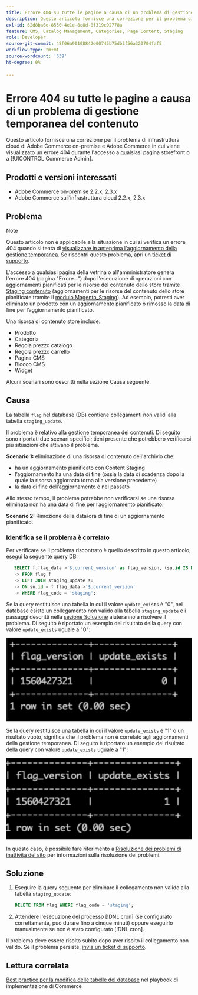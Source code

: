 ```yaml
---
title: Errore 404 su tutte le pagine a causa di un problema di gestione temporanea del contenuto
description: Questo articolo fornisce una correzione per il problema di infrastruttura cloud di Adobe Commerce on-premise e Adobe Commerce in cui viene visualizzato un errore 404 durante l'accesso a qualsiasi pagina storefront o a [!UICONTROL Commerce Admin].
exl-id: 62d8ba6e-8550-4e1e-8e8d-8f319c92778a
feature: CMS, Catalog Management, Categories, Page Content, Staging
role: Developer
source-git-commit: 48f06a90108842e00745b75db2f56a320704faf5
workflow-type: tm+mt
source-wordcount: '539'
ht-degree: 0%

---
```


# Errore 404 su tutte le pagine a causa di un problema di gestione temporanea del contenuto

Questo articolo fornisce una correzione per il problema di infrastruttura cloud di Adobe Commerce on-premise e Adobe Commerce in cui viene visualizzato un errore 404 durante l&#39;accesso a qualsiasi pagina storefront o a [!UICONTROL Commerce Admin].

## Prodotti e versioni interessati

* Adobe Commerce on-premise 2.2.x, 2.3.x
* Adobe Commerce sull’infrastruttura cloud 2.2.x, 2.3.x

## Problema

>[!NOTE]
>
>Questo articolo non è applicabile alla situazione in cui si verifica un errore 404 quando si tenta di [visualizzare in anteprima l&#39;aggiornamento della gestione temporanea](https://experienceleague.adobe.com/en/docs/commerce-admin/content-design/guide-overview#preview-the-scheduled-change). Se riscontri questo problema, apri un [ticket di supporto](https://experienceleague.adobe.com/en/docs/commerce-knowledge-base/kb/help-center-guide/magento-help-center-user-guide#support-case).

L&#39;accesso a qualsiasi pagina della vetrina o all&#39;amministratore genera l&#39;errore 404 (pagina &quot;Errore...&quot;) dopo l&#39;esecuzione di operazioni con aggiornamenti pianificati per le risorse del contenuto dello store tramite [Staging contenuto](https://experienceleague.adobe.com/docs/commerce-admin/content-design/staging/content-staging.html) (aggiornamenti per le risorse del contenuto dello store pianificate tramite il [modulo Magento\_Staging](https://developer.adobe.com/commerce/php/module-reference/)). Ad esempio, potresti aver eliminato un prodotto con un aggiornamento pianificato o rimosso la data di fine per l’aggiornamento pianificato.

Una risorsa di contenuto store include:

* Prodotto
* Categoria
* Regola prezzo catalogo
* Regola prezzo carrello
* Pagina CMS
* Blocco CMS
* Widget

Alcuni scenari sono descritti nella sezione Causa seguente.

## Causa

La tabella `flag` nel database (DB) contiene collegamenti non validi alla tabella `staging_update`.

Il problema è relativo alla gestione temporanea dei contenuti. Di seguito sono riportati due scenari specifici; tieni presente che potrebbero verificarsi più situazioni che attivano il problema.

**Scenario 1:** eliminazione di una risorsa di contenuto dell&#39;archivio che:

* ha un aggiornamento pianificato con Content Staging
* l’aggiornamento ha una data di fine (ossia la data di scadenza dopo la quale la risorsa aggiornata torna alla versione precedente)
* la data di fine dell’aggiornamento è nel passato

Allo stesso tempo, il problema potrebbe non verificarsi se una risorsa eliminata non ha una data di fine per l’aggiornamento pianificato.

**Scenario 2:** Rimozione della data/ora di fine di un aggiornamento pianificato.

### Identifica se il problema è correlato

Per verificare se il problema riscontrato è quello descritto in questo articolo, esegui la seguente query DB:

```sql
   SELECT f.flag_data >'$.current_version' as flag_version, (su.id IS NOT NULL) as update_exists
   -> FROM flag f
   -> LEFT JOIN staging_update su
   -> ON su.id = f.flag_data >'$.current_version'
   -> WHERE flag_code = 'staging';
```

Se la query restituisce una tabella in cui il valore `update_exists` è &quot;0&quot;, nel database esiste un collegamento non valido alla tabella `staging_update` e i passaggi descritti nella [sezione Soluzione](#solution) aiuteranno a risolvere il problema. Di seguito è riportato un esempio del risultato della query con valore `update_exists` uguale a &quot;0&quot;:

![update_exists_0.png](assets/update_exists_0.png)

Se la query restituisce una tabella in cui il valore `update_exists` è &quot;1&quot; o un risultato vuoto, significa che il problema non è correlato agli aggiornamenti della gestione temporanea. Di seguito è riportato un esempio del risultato della query con valore `update_exists` uguale a &quot;1&quot;:

![aggiornamenti_exists_1.png](assets/updates_exist_1.png)

In questo caso, è possibile fare riferimento a [Risoluzione dei problemi di inattività del sito](https://experienceleague.adobe.com/en/docs/experience-cloud-kcs/kbarticles/ka-27152) per informazioni sulla risoluzione dei problemi.

## Soluzione

1. Eseguire la query seguente per eliminare il collegamento non valido alla tabella `staging_update`:

   ```sql
   DELETE FROM flag WHERE flag_code = 'staging';
   ```

1. Attendere l&#39;esecuzione del processo [!DNL cron] (se configurato correttamente, può durare fino a cinque minuti) oppure eseguirlo manualmente se non è stato configurato [!DNL cron].

Il problema deve essere risolto subito dopo aver risolto il collegamento non valido. Se il problema persiste, [invia un ticket di supporto](https://experienceleague.adobe.com/en/docs/commerce-knowledge-base/kb/help-center-guide/magento-help-center-user-guide#support-case).

## Lettura correlata

[Best practice per la modifica delle tabelle del database](https://experienceleague.adobe.com/en/docs/commerce-operations/implementation-playbook/best-practices/development/modifying-core-and-third-party-tables#why-adobe-recommends-avoiding-modifications) nel playbook di implementazione di Commerce
